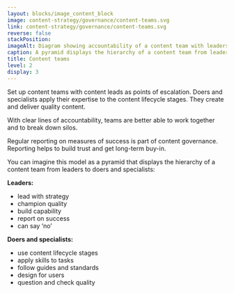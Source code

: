 ```yaml
---
layout: blocks/image_content_block
image: content-strategy/governance/content-teams.svg
link: content-strategy/governance/content-teams.svg
reverse: false
stackPosition:
imageAlt: Diagram showing accountability of a content team with leaders, doers and specialists
caption: A pyramid displays the hierarchy of a content team from leaders, to doers, then finally specialists.
title: Content teams 
level: 2
display: 3
---
```


Set up content teams with content leads as points of escalation. Doers and specialists apply their expertise to the content lifecycle stages. They create and deliver quality content.

With clear lines of accountability, teams are better able to work together and to break down silos.

Regular reporting on measures of success is part of content governance. Reporting helps to build trust and get long-term buy-in.

You can imagine this model as a pyramid that displays the hierarchy of a content team from leaders to doers and specialists:

**Leaders:**
- lead with strategy
- champion quality
- build capability
- report on success
- can say ‘no’

**Doers and specialists:**
- use content lifecycle stages
- apply skills to tasks
- follow guides and standards
- design for users
- question and check quality
